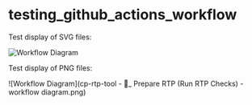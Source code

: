 # testing_github_actions_workflow

Test display of SVG files:

<img src="cp-rtp-tool - 🚀 Prepare RTP (Run RTP Checks) - workflow diagram.svg" alt="Workflow Diagram" width="auto">

Test display of PNG files:

![Workflow Diagram](cp-rtp-tool - 🚀_ Prepare RTP (Run RTP Checks) - workflow diagram.png)
